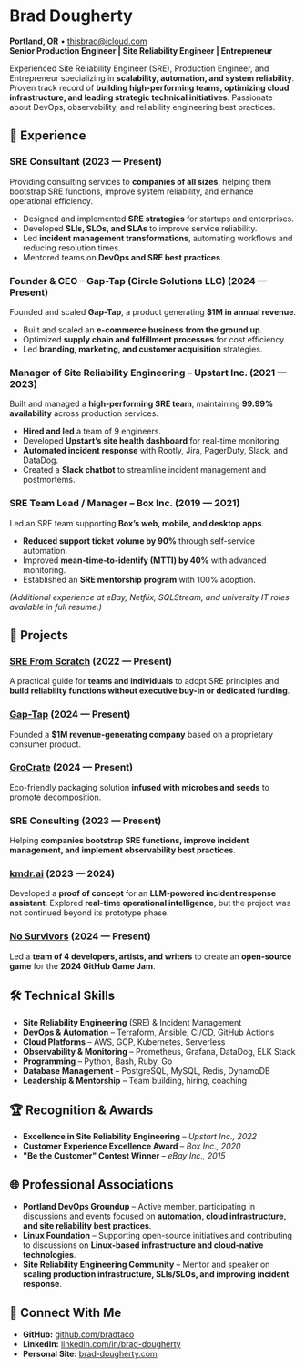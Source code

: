 # Brad Dougherty  

**Portland, OR** • [thisbrad@icloud.com](mailto:thisbrad@icloud.com)  
**Senior Production Engineer | Site Reliability Engineer | Entrepreneur**  

Experienced Site Reliability Engineer (SRE), Production Engineer, and Entrepreneur specializing in **scalability, automation, and system reliability**. Proven track record of **building high-performing teams, optimizing cloud infrastructure, and leading strategic technical initiatives**. Passionate about DevOps, observability, and reliability engineering best practices.  

## 🔧 **Experience**  

### **SRE Consultant** (2023 — Present)  
Providing consulting services to **companies of all sizes**, helping them bootstrap SRE functions, improve system reliability, and enhance operational efficiency.  
- Designed and implemented **SRE strategies** for startups and enterprises.  
- Developed **SLIs, SLOs, and SLAs** to improve service reliability.  
- Led **incident management transformations**, automating workflows and reducing resolution times.  
- Mentored teams on **DevOps and SRE best practices**.  

### **Founder & CEO – Gap-Tap (Circle Solutions LLC)** (2024 — Present)  
Founded and scaled **Gap-Tap**, a product generating **$1M in annual revenue**.  
- Built and scaled an **e-commerce business from the ground up**.  
- Optimized **supply chain and fulfillment processes** for cost efficiency.  
- Led **branding, marketing, and customer acquisition** strategies.  

### **Manager of Site Reliability Engineering – Upstart Inc.** (2021 — 2023)  
Built and managed a **high-performing SRE team**, maintaining **99.99% availability** across production services.  
- **Hired and led** a team of 9 engineers.  
- Developed **Upstart’s site health dashboard** for real-time monitoring.  
- **Automated incident response** with Rootly, Jira, PagerDuty, Slack, and DataDog.  
- Created a **Slack chatbot** to streamline incident management and postmortems.  

### **SRE Team Lead / Manager – Box Inc.** (2019 — 2021)  
Led an SRE team supporting **Box’s web, mobile, and desktop apps**.  
- **Reduced support ticket volume by 90%** through self-service automation.  
- Improved **mean-time-to-identify (MTTI) by 40%** with advanced monitoring.  
- Established an **SRE mentorship program** with 100% adoption.  

*(Additional experience at eBay, Netflix, SQLStream, and university IT roles available in full resume.)*  

## 🚀 **Projects**  

### [**SRE From Scratch**](https://github.com/bradtaco/SRE-From-Scratch) (2022 — Present)  
A practical guide for **teams and individuals** to adopt SRE principles and **build reliability functions without executive buy-in or dedicated funding**.  

### [**Gap-Tap**](https://gap-tap.com) (2024 — Present)  
Founded a **$1M revenue-generating company** based on a proprietary consumer product.  

### [**GroCrate**](https://github.com/bradtaco/GroCrate) (2024 — Present)  
Eco-friendly packaging solution **infused with microbes and seeds** to promote decomposition.  

### **SRE Consulting** (2023 — Present)  
Helping **companies bootstrap SRE functions, improve incident management, and implement observability best practices**.  

### [**kmdr.ai**](https://github.com/bradtaco/kmdr-ai) (2023 — 2024)  
Developed a **proof of concept** for an **LLM-powered incident response assistant**. Explored **real-time operational intelligence**, but the project was not continued beyond its prototype phase.  

### [**No Survivors**](https://github.com/bradtaco/No-Survivors) (2024 — Present)  
Led a **team of 4 developers, artists, and writers** to create an **open-source game** for the **2024 GitHub Game Jam**.  

## 🛠 **Technical Skills**  
- **Site Reliability Engineering** (SRE) & Incident Management  
- **DevOps & Automation** – Terraform, Ansible, CI/CD, GitHub Actions  
- **Cloud Platforms** – AWS, GCP, Kubernetes, Serverless  
- **Observability & Monitoring** – Prometheus, Grafana, DataDog, ELK Stack  
- **Programming** – Python, Bash, Ruby, Go  
- **Database Management** – PostgreSQL, MySQL, Redis, DynamoDB  
- **Leadership & Mentorship** – Team building, hiring, coaching  

## 🏆 **Recognition & Awards**  
- **Excellence in Site Reliability Engineering** – *Upstart Inc., 2022*  
- **Customer Experience Excellence Award** – *Box Inc., 2020*  
- **"Be the Customer" Contest Winner** – *eBay Inc., 2015*  

## 🌐 **Professional Associations**  
- **Portland DevOps Groundup** – Active member, participating in discussions and events focused on **automation, cloud infrastructure, and site reliability best practices**.  
- **Linux Foundation** – Supporting open-source initiatives and contributing to discussions on **Linux-based infrastructure and cloud-native technologies**.  
- **Site Reliability Engineering Community** – Mentor and speaker on **scaling production infrastructure, SLIs/SLOs, and improving incident response**.  

## 🔗 **Connect With Me**  
- **GitHub:** [github.com/bradtaco](https://github.com/bradtaco)  
- **LinkedIn:** [linkedin.com/in/brad-dougherty](https://www.linkedin.com/in/brad-dougherty/)  
- **Personal Site:** [brad-dougherty.com](https://brad-dougherty.com)  

